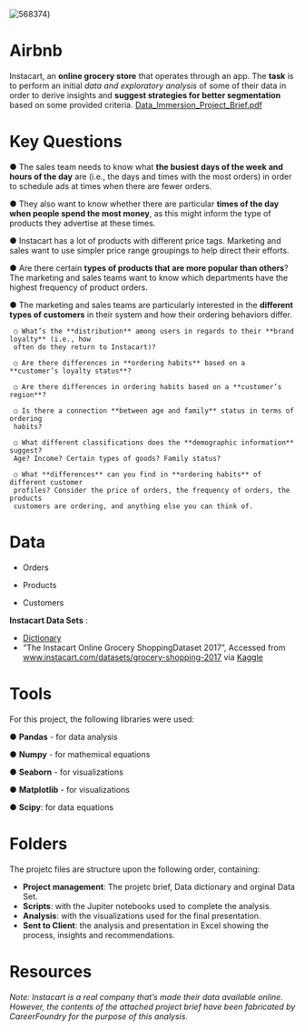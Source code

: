 ![568374](https://github.com/user-attachments/assets/0d963d94-6411-478c-9dad-160cd6e03b40))
# Airbnb 
Instacart, an **online grocery store** that operates through an app. The **task** is to perform an initial *data and exploratory analysis* of some of their data in order to derive insights and **suggest strategies for better segmentation** based on some provided criteria. [Data_Immersion_Project_Brief.pdf](https://github.com/user-attachments/files/16595746/A4_Data_Immersion_Project_Brief.pdf)

# Key Questions
● The sales team needs to know what **the busiest days of the week and hours of the
day** are (i.e., the days and times with the most orders) in order to schedule ads at
times when there are fewer orders.

● They also want to know whether there are particular **times of the day when people
spend the most money**, as this might inform the type of products they advertise at
these times.

● Instacart has a lot of products with different price tags. Marketing and sales want to
use simpler price range groupings to help direct their efforts.

● Are there certain **types of products that are more popular than others**? The marketing
and sales teams want to know which departments have the highest frequency of
product orders.

● The marketing and sales teams are particularly interested in the **different types of
customers** in their system and how their ordering behaviors differ. 

     ○ What’s the **distribution** among users in regards to their **brand loyalty** (i.e., how
     often do they return to Instacart)?
     
     ○ Are there differences in **ordering habits** based on a **customer’s loyalty status**?
     
     ○ Are there differences in ordering habits based on a **customer’s region**?
     
     ○ Is there a connection **between age and family** status in terms of ordering
     habits?
     
     ○ What different classifications does the **demographic information** suggest?
     Age? Income? Certain types of goods? Family status?
     
     ○ What **differences** can you find in **ordering habits** of different customer
     profiles? Consider the price of orders, the frequency of orders, the products
     customers are ordering, and anything else you can think of.

# Data

- Orders

- Products

- Customers

**Instacart Data Sets** :
- [Dictionary](https://gist.github.com/jeremystan/c3b39d947d9b88b3ccff3147dbcf6c6b)
- “The Instacart Online Grocery ShoppingDataset 2017”, Accessed from www.instacart.com/datasets/grocery-shopping-2017 via [Kaggle](https://www.kaggle.com/datasets/psparks/instacart-market-basket-analysis)
  

# Tools
For this project, the following libraries were used:

● **Pandas** - for data analysis

● **Numpy** - for mathemical equations

● **Seaborn** - for visualizations 

● **Matplotlib**  - for visualizations 

● **Scipy**: for data equations

# Folders
The projetc files are  structure upon the following order, containing:

- **Project management**: The projetc brief, Data dictionary and orginal Data Set.
- **Scripts**: with the Jupiter notebooks used to complete the analysis.
- **Analysis**: with the visualizations used for the final presentation.
- **Sent to Client**: the analysis and presentation in Excel showing the process, insights and recommendations.

# Resources
*Note: Instacart is a real company that’s made their data available online. However, the contents of the attached project brief have been fabricated by CareerFoundry for the purpose of this analysis.*

